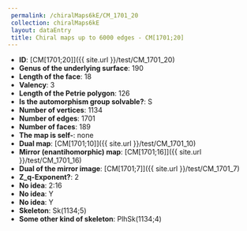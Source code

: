 ```yaml
--- 
 permalink: /chiralMaps6kE/CM_1701_20 
 collection: chiralMaps6kE
 layout: dataEntry
 title: Chiral maps up to 6000 edges - CM[1701;20]
---
```


- **ID**: [CM[1701;20]]({{ site.url }}/test/CM_1701_20)
- **Genus of the underlying surface**: 190
- **Length of the face**: 18
- **Valency**: 3
- **Length of the Petrie polygon**: 126
- **Is the automorphism group solvable?**: S
- **Number of vertices**: 1134
- **Number of edges**: 1701
- **Number of faces**: 189
- **The map is self-**: none
- **Dual map**: [CM[1701;10]]({{ site.url }}/test/CM_1701_10)
- **Mirror (enantihomorphic) map**: [CM[1701;16]]({{ site.url }}/test/CM_1701_16)
- **Dual of the mirror image**: [CM[1701;7]]({{ site.url }}/test/CM_1701_7)
- **Z_q-Exponent?**: 2
- **No idea**:  2:16
- **No idea**: Y
- **No idea**: Y
- **Skeleton**: Sk(1134;5)
- **Some other kind of skeleton**: PlhSk(1134;4)
